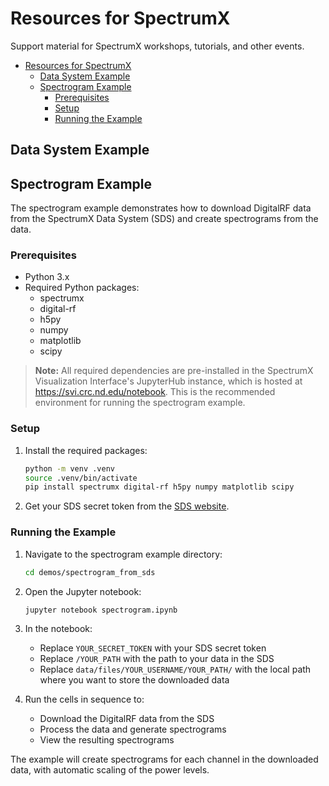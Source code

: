 # Resources for SpectrumX

Support material for SpectrumX workshops, tutorials, and other events.

+ [Resources for SpectrumX](#resources-for-spectrumx)
    + [Data System Example](#data-system-example)
    + [Spectrogram Example](#spectrogram-example)
        + [Prerequisites](#prerequisites)
        + [Setup](#setup)
        + [Running the Example](#running-the-example)

## Data System Example

## Spectrogram Example

The spectrogram example demonstrates how to download DigitalRF data from the SpectrumX Data System (SDS) and create spectrograms from the data.

### Prerequisites

+ Python 3.x
+ Required Python packages:
    + spectrumx
    + digital-rf
    + h5py
    + numpy
    + matplotlib
    + scipy

> **Note:** All required dependencies are pre-installed in the SpectrumX Visualization Interface's JupyterHub instance, which is hosted at <https://svi.crc.nd.edu/notebook>. This is the recommended environment for running the spectrogram example.

### Setup

1. Install the required packages:

    ```bash
    python -m venv .venv
    source .venv/bin/activate
    pip install spectrumx digital-rf h5py numpy matplotlib scipy
    ```

2. Get your SDS secret token from the [SDS website](https://sds.crc.nd.edu/users/generate-api-key/).

### Running the Example

1. Navigate to the spectrogram example directory:

    ```bash
    cd demos/spectrogram_from_sds
    ```

2. Open the Jupyter notebook:

    ```bash
    jupyter notebook spectrogram.ipynb
    ```

3. In the notebook:

   + Replace `YOUR_SECRET_TOKEN` with your SDS secret token
   + Replace `/YOUR_PATH` with the path to your data in the SDS
   + Replace `data/files/YOUR_USERNAME/YOUR_PATH/` with the local path where you want to store the downloaded data

4. Run the cells in sequence to:

   + Download the DigitalRF data from the SDS
   + Process the data and generate spectrograms
   + View the resulting spectrograms

The example will create spectrograms for each channel in the downloaded data, with automatic scaling of the power levels.
